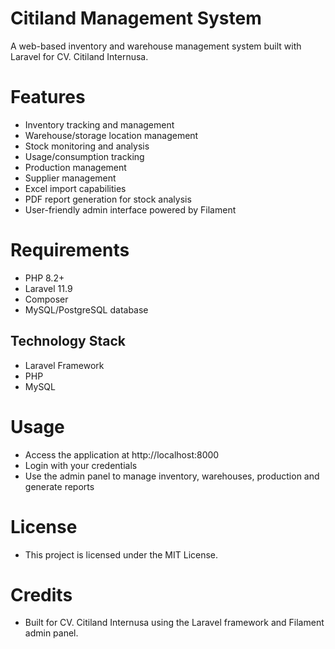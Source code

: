 # Citiland Management System
A web-based inventory and warehouse management system built with Laravel for CV. Citiland Internusa.

# Features
* Inventory tracking and management
* Warehouse/storage location management
* Stock monitoring and analysis
* Usage/consumption tracking
* Production management
* Supplier management
* Excel import capabilities
* PDF report generation for stock analysis
* User-friendly admin interface powered by Filament

# Requirements
* PHP 8.2+
* Laravel 11.9
* Composer
* MySQL/PostgreSQL database

## Technology Stack
* Laravel Framework
* PHP
* MySQL

# Usage
* Access the application at http://localhost:8000
* Login with your credentials
* Use the admin panel to manage inventory, warehouses, production and generate reports

# License
* This project is licensed under the MIT License.

# Credits
* Built for CV. Citiland Internusa using the Laravel framework and Filament admin panel.

